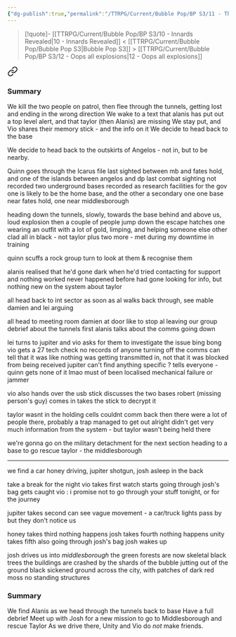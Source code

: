 ```yaml
---
{"dg-publish":true,"permalink":"/TTRPG/Current/Bubble Pop/BP S3/11 - The gang heads (not) home/"}
---
```


> [!quote]- [[TTRPG/Current/Bubble Pop/BP S3/10 - Innards Revealed\|10 - Innards Revealed]] < [[TTRPG/Current/Bubble Pop/Bubble Pop S3\|Bubble Pop S3]] > [[TTRPG/Current/Bubble Pop/BP S3/12 - Oops all explosions\|12 - Oops all explosions]]
> 
<div class="transclusion internal-embed is-loaded"><a class="markdown-embed-link" href="/ttrpg/current/bubble-pop/bp-s3/10-innards-revealed/#summary" aria-label="Open link"><svg xmlns="http://www.w3.org/2000/svg" width="24" height="24" viewBox="0 0 24 24" fill="none" stroke="currentColor" stroke-width="2" stroke-linecap="round" stroke-linejoin="round" class="svg-icon lucide-link"><path d="M10 13a5 5 0 0 0 7.54.54l3-3a5 5 0 0 0-7.07-7.07l-1.72 1.71"></path><path d="M14 11a5 5 0 0 0-7.54-.54l-3 3a5 5 0 0 0 7.07 7.07l1.71-1.71"></path></svg></a><div class="markdown-embed">



### Summary

We kill the two people on patrol, then flee through the tunnels, getting lost and ending in the wrong direction
We wake to a text that alanis has put out a top level alert, and that taylor (then Alanis) are missing
We stay put, and Vio shares their memory stick - and the info on it
We decide to head back to the base

</div></div>



We decide to head back to the outskirts of Angelos - not in, but to be nearby.

Quinn goes through the Icarus file
	last sighted between mb and fates hold, and one of the islands between angelos and dp
	last combat sighting not recorded
	two underground bases recorded as research facilities for the gov
		one is likely to be the home base, and the other a secondary one
		one base near fates hold, one near middlesborough

heading down the tunnels, slowly, towards the base
behind and above us, loud explosion
then a couple of people jump down the escape hatches
	one wearing an outfit with a lot of gold, limping, and helping someone else
	other clad all in black - not taylor
	plus two more - met during my downtime in training

quinn scuffs a rock
group turn to look at them & recognise them

alanis realised that he'd gone dark when he'd tried contacting for support and nothing worked
	never happened before
had gone looking for info, but nothing new on the system about taylor

all head back to int sector
as soon as al walks back through, see mable damien and lei arguing

all head to meeting room
damien at door like to stop al leaving
our group debrief about the tunnels first
alanis talks about the comms going down

lei turns to jupiter and vio
	asks for them to investigate the issue
	bing bong vio gets a 27 tech check
	no records of anyone turning off the comms
	can tell that it was like nothing was getting transmitted in, not that it was blocked from being received
	jupiter can't find anything specific ? tells everyone - quinn gets none of it lmao
	must of been localised mechanical failure or jammer

vio also hands over the usb stick
discusses the two bases
robert (missing person's guy) comes in
takes the stick to decrypt it

taylor wasnt in the holding cells
	couldnt comm back then
there were a lot of people there, probably a trap
managed to get out alright
didn't get very much information from the system - but taylor wasn't being held there

we're gonna go on the military detachment for the next section
heading to a base to go rescue taylor - the middlesborough

---

we find a car
honey driving, jupiter shotgun, josh asleep in the back

take a break for the night
vio takes first watch
	starts going through josh's bag
	gets caught
	vio : i promise not to go through your stuff tonight, or for the journey

jupiter takes second
	can see vague movement - a car/truck lights pass by
	but they don't notice us

honey takes third
	nothing happens
josh takes fourth
	nothing happens
unity takes fifth
	also going through josh's bag
	josh wakes up

josh drives us into *middlesborough*
	the green forests are now skeletal black trees
	the buildings are crashed by the shards of the bubble jutting out of the ground
	black sickened ground across the city, with patches of dark red moss
	no standing structures

### Summary

We find Alanis as we head through the tunnels back to base
Have a full debrief
Meet up with Josh for a new mission to go to Middlesborough and rescue Taylor
As we drive there, Unity and Vio do _not_ make friends.
